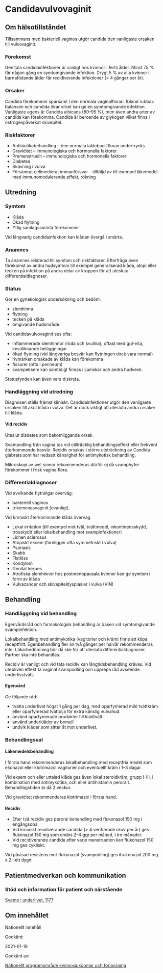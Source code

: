 Candidavulvovaginit
===================

Om hälsotillståndet
-------------------

Tillsammans med bakteriell vaginos utgör candida den vanligaste orsaken till vulvovaginit.

### Förekomst

Genitala candidainfektioner är vanligt hos kvinnor i fertil ålder. Minst 75 % får någon gång en symtomgivande infektion. Drygt 5 % av alla kvinnor i barnafödande ålder får recidiverande infektioner (\> 4 gånger per år).

### Orsaker

Candida förekommer sparsamt i den normala vaginalfloran. Ibland rubbas balansen och candida ökar vilket kan ge en symtomgivande infektion. Vanligaste agens är Candida albicans (80–95 %), men även andra arter av candida kan förekomma. Candida är beroende av glykogen vilket finns i östrogenpåverkat skivepitel.

### Riskfaktorer

*   Antibiotikabehandling – den normala laktobacillfloran undertrycks
*   Graviditet – immunologiska och hormonella faktorer
*   Premenstruellt – immunologiska och hormonella faktorer
*   Diabetes
*   Skavning i vulva
*   Försämrat cellmedierat immunförsvar – tillföljd av till exempel läkemedel med immunomodulerande effekt, rökning

Utredning
---------

### Symtom

*   Klåda
*   Ökad flytning
*   Ytlig samlagssmärta förekommer

Vid långvarig candidainfektion kan klådan övergå i smärta.

### Anamnes

Ta anamnes relaterad till symtom och riskfaktorer. Efterfråga även förekomst av andra hudsymtom till exempel generaliserad klåda, atopi eller tecken på infektion på andra delar av kroppen för att utesluta differentialdiagnoser.

### Status

Gör en gynekologisk undersökning och bedöm:

*   slemhinna
*   flytning
*   tecken på klåda
*   omgivande hudområde.

Vid candidavulvovaginit ses ofta:

*   inflammerade slemhinnor (röda och svullna), oftast med gul-vita, kesoliknande beläggningar
*   ökad flytning (vid långvariga besvär kan flytningen dock vara normal)
*   rivmärken orsakade av klåda kan förekomma
*   fissurer (ofta i perineum)
*   svampeksem kan samtidigt finnas i ljumskar och andra hudveck.

Statusfynden kan även vara diskreta.

### Handläggning vid utredning

Diagnosen ställs främst kliniskt. Candidainfektioner utgör den vanligaste orsaken till akut klåda i vulva. Det är dock viktigt att utesluta andra orsaker till klåda.

#### Vid recidiv

Uteslut diabetes som bakomliggande orsak.

Svampodling från vagina tas vid otillräcklig behandlingseffekt eller frekvent återkommande besvär. Recidiv orsakas i större utsträckning av Candida glabrata som har nedsatt känslighet för antimykotisk behandling.

Mikroskopi av wet smear rekommenderas därför ej då svamphyfer förekommer i frisk vaginalflora.

### Differentialdiagnoser

Vid avvikande flytningar överväg:

*   bakteriell vaginos
*   trikomonasvaginit (ovanligt).

Vid kroniskt återkommande klåda överväg:

*   Lokal irritation (till exempel mot tvål, tvättmedel, inkontinensskydd, trosskydd eller lokalbehandling mot svampinfektioner)
*   Lichen sclerosus
*   Atopiskt eksem (föreligger ofta symmetriskt i vulva)
*   Psoriasis
*   Skabb
*   Flatlöss
*   Kondylom
*   Genital herpes
*   Atrofiska slemhinnor hos postmenopausala kvinnor kan ge symtom i form av klåda
*   Vulvacancer och skivepiteldysplasier i vulva (VIN)

Behandling
----------

### Handläggning vid behandling

Egenvårdsråd och farmakologisk behandling är basen vid symtomgivande svampinfektion.

Lokalbehandling med antimykotika (vagitorier och kräm) finns att köpa receptfritt. Egenbehandling fler än två gånger per halvår rekommenderas inte. Läkarbedömning bör då ske för att utesluta differentialdiagnoser. Partner ska inte behandlas.

Recidiv är vanligt och vid täta recidiv kan långtidsbehandling krävas. Vid utebliven effekt ta vaginal svampodling och upprepa råd avseende underlivstvätt.

#### Egenvård

Ge följande råd:

*   tvätta underlivet högst 1 gång per dag, med oparfymerad mild tvättkräm eller oparfymerad tvättolja för extra känslig vulvahud
*   använd oparfymerade produkter till klädtvätt
*   använd underkläder av bomull
*   undvik kläder som sitter åt mot underlivet.

### Behandlingsval

#### Läkemedelsbehandling

I första hand rekommenderas lokalbehandling med receptfria medel som ekonazol eller klotrimazol vagitorier och eventuellt kräm i 1–3 dagar.

Vid eksem och eller uttalad klåda ges även lokal steroidkräm, grupp I–III, i kombination med antimykotika, och eller antihistamin peroralt. Behandlingstiden är då 2 veckor.

Vid graviditet rekommenderas klotrimazol i första hand.

#### Recidiv

*   Efter två recidiv ges peroral behandling med flukonazol 150 mg i engångsdos.
*   Vid kroniskt recidiverande candida (\> 4 verifierade skov per år) ges flukonazol 150 mg som endos 2–4 ggr per månad, i tre månader.
*   Vid recidiverande candida efter varje menstruation kan flukonazol 150 mg ges cykliskt.

Vid påvisad resistens mot flukonazol (svampodling) ges itrakonazol 200 mg x 2 i ett dygn.

Patientmedverkan och kommunikation
----------------------------------

### Stöd och information för patient och närstående

[Svamp i underlivet, 1177](https://www.1177.se/sjukdomar--besvar/konsorgan/klada-och-smarta-i-underlivet/svamp-i-underlivet/)

Om innehållet
-------------

Nationellt innehåll

Godkänt:

2021-01-19

Godkänt av:

[Nationellt programområde kvinnosjukdomar och förlossning](https://kunskapsstyrningvard.se/kunskapsstyrningvard/programomradenochsamverkansgrupper/nationellaprogramomraden/npokvinnosjukdomarochforlossning.56438.html)
